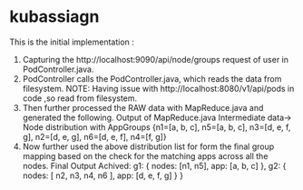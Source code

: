 # kubassiagn

This is the initial implementation :
1.	Capturing the http://localhost:9090/api/node/groups request of user in PodController.java.
2.	PodController calls the PodController.java, which reads the data from filesystem. NOTE: Having issue with http://localhost:8080/v1/api/pods in code ,so read from filesystem.
3.	Then further processed the RAW data with MapReduce.java and generated the following. 
    Output of MapReduce.java Intermediate data-> Node distribution with AppGroups 
    {n1=[a, b, c], n5=[a, b, c], n3=[d, e, f, g], n2=[d, e, g], n6=[d, e, f], n4=[f, g]}
4.	Now further used the above distribution list for form the final group mapping
    based on the check for the matching apps across all the nodes. 
    Final Output Achived: 
    g1: {
    nodes: [n1, n5],
    app: [a, b, c]
    },
    g2: {
    nodes: [ n2, n3, n4, n6 ],
    app: [d, e, f, g]
    }
    }
